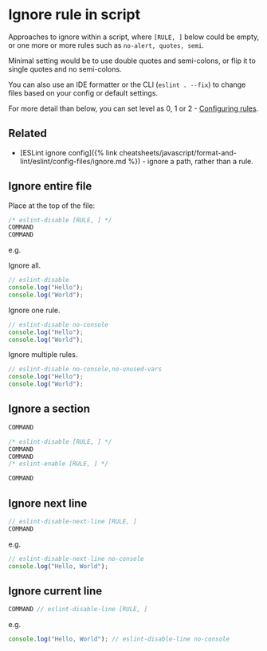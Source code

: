 # Ignore rule in script

Approaches to ignore within a script, where `[RULE, ]` below could be empty, or one more or more rules such as `no-alert, quotes, semi`.

Minimal setting would be to use double quotes and semi-colons, or flip it to single quotes and no semi-colons.

You can also use an IDE formatter or the CLI (`eslint . --fix`) to change files based on your config or default settings.

For more detail than below, you can set level as 0, 1 or 2 - [Configuring rules](https://eslint.org/docs/user-guide/configuring.html#configuring-rules).


## Related

- [ESLint ignore config]({% link cheatsheets/javascript/format-and-lint/eslint/config-files/ignore.md %}) - ignore a path, rather than a rule.


## Ignore entire file

Place at the top of the file:

```javascript
/* eslint-disable [RULE, ] */
COMMAND
COMMAND
```

e.g.

Ignore all.

```javascript
// eslint-disable
console.log("Hello");
console.log("World");
```

Ignore one rule.

```javascript
// eslint-disable no-console
console.log("Hello");
console.log("World");
```

Ignore multiple rules.

```javascript
// eslint-disable no-console,no-unused-vars
console.log("Hello");
console.log("World");
```


## Ignore a section

```javascript
COMMAND

/* eslint-disable [RULE, ] */
COMMAND
COMMAND
/* eslint-enable [RULE, ] */

COMMAND
```


## Ignore next line

```javascript
// eslint-disable-next-line [RULE, ]
COMMAND
```

e.g.

```javascript
// eslint-disable-next-line no-console
console.log("Hello, World");
```

## Ignore current line

```javascript
COMMAND // eslint-disable-line [RULE, ]
```

e.g.

```javascript
console.log("Hello, World"); // eslint-disable-line no-console
```
